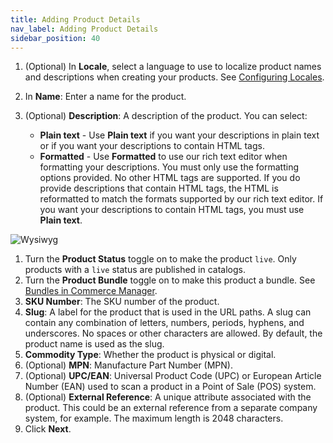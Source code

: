 ```yaml
---
title: Adding Product Details
nav_label: Adding Product Details
sidebar_position: 40
---
```


1. (Optional) In **Locale**, select a language to use to localize product names and descriptions when creating your products. See [Configuring Locales](/docs/pxm/products/pxm-products-commerce-manager/configure-locales).
1. In **Name**: Enter a name for the product.
1. (Optional) **Description**: A description of the product. You can select:

    - **Plain text** - Use **Plain text** if you want your descriptions in plain text or if you want your descriptions to contain HTML tags. 
    - **Formatted** - Use **Formatted** to use our rich text editor when formatting your descriptions. You must only use the formatting options provided. No other HTML tags are supported. If you do provide descriptions that contain HTML tags, the HTML is reformatted to match the formats supported by our rich text editor. If you want your descriptions to contain HTML tags, you must use **Plain text**.

![Wysiwyg](/assets/wysiwyg5.gif)
 
1. Turn the **Product Status** toggle on to make the product `live`. Only products with a `live` status are published in catalogs. 
1. Turn the **Product Bundle** toggle on to make this product a bundle. See [Bundles in Commerce Manager](/docs/commerce-manager/product-experience-manager/bundles/bundle-configuration).
1. **SKU Number**: The SKU number of the product.
1. **Slug**: A label for the product that is used in the URL paths. A slug can contain any combination of letters, numbers, periods, hyphens, and underscores. No spaces or other characters are allowed. By default, the product name is used as the slug.
1. **Commodity Type**: Whether the product is physical or digital.
1. (Optional) **MPN**: Manufacture Part Number (MPN).
1. (Optional) **UPC/EAN**: Universal Product Code (UPC) or European Article Number (EAN) used to scan a product in a Point of Sale (POS) system.
1. (Optional) **External Reference**: A unique attribute associated with the product. This could be an external reference from a separate company system, for example. The maximum length is 2048 characters.
1. Click **Next**.
